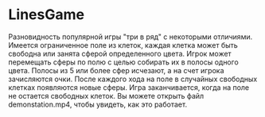 # LinesGame

Разновидность популярной игры "три в ряд" с некоторыми отличиями. Имеется ограниченное поле из клеток, каждая клетка может быть свободна или занята сферой определенного цвета. 
Игрок может перемещать сферы по полю с целью собирать их в полосы одного цвета. Полосы из 5 или более сфер исчезают, а на счет игрока зачисляются очки. После каждого хода на поле в 
случайных свободных клетках появляются новые сферы. Игра заканчивается, когда на поле не остается свободных клеток. 
Вы можете открыть файл demonstation.mp4, чтобы увидеть, как это работает. 

